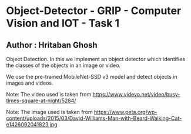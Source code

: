 # Object-Detector - GRIP - Computer Vision and IOT - Task 1
## Author : Hritaban Ghosh

Object Detection. In this we implement an object detector which identifies the classes of the objects in an image or video. 

We use the pre-trained MobileNet-SSD v3 model and detect objects in images and videos.

Note: The video used is taken from https://www.videvo.net/video/busy-times-square-at-night/5284/

Note: The image used is taken from https://www.peta.org/wp-content/uploads/2015/03/David-Williams-Man-with-Beard-Walking-Cat-e1426092041823.jpg
